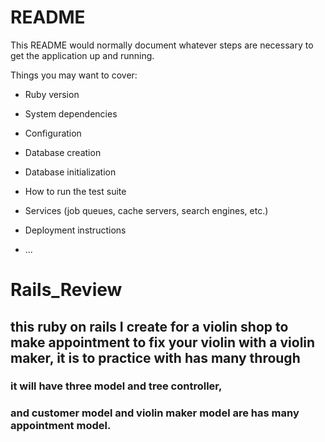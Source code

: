# README

This README would normally document whatever steps are necessary to get the
application up and running.

Things you may want to cover:

* Ruby version

* System dependencies

* Configuration

* Database creation

* Database initialization

* How to run the test suite

* Services (job queues, cache servers, search engines, etc.)

* Deployment instructions

* ...
# Rails_Review
## 

## this ruby on rails I create for a violin shop to make appointment to fix your violin with a violin maker, it is to practice with has many through
### it will have three model and tree controller,
### and customer model and violin maker model are has many appointment model.

### 
